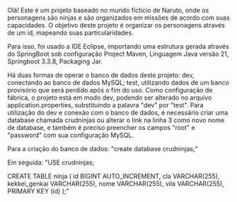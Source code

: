 Olá! Este é um projeto baseado no mundo fictício de Naruto, onde os personagens são ninjas e são organizados em missões de acordo com suas capacidades.
O objetivo deste projeto é organizar os personagens através de um id, mapeando suas particularidades.

Para isso, foi usado a IDE Eclipse, importando uma estrutura gerada através do SpringBoot sob configuração Project Maven, Linguagem Java versão 21, Springboot 3.3.8, Packaging Jar.

Há duas formas de operar o banco de dados deste projeto: dev, conectando ao banco de dados MySQL; test, utilizando dados de um banco provisório que será perdido após o fim do uso. Como configuração de fábrica, o projeto está em modo dev, podendo ser alterado no arquivo application.properties, substituindo a palavra "dev" por "test". Para utilização do dev e conexão com o banco de dados, é necessário criar uma database chamada crudninjas ou alterar o link na linha 3 como  novo nome de database, e também é preciso preencher os campos "root" e "password" com sua configuração MySQL.

Para a criação do banco de dados:
"create database crudninjas;"

Em seguida:
"USE crudninjas;

CREATE TABLE ninja (
    id BIGINT AUTO_INCREMENT,
    cla VARCHAR(255),
    kekkei_genkai VARCHAR(255),
    nome VARCHAR(255),
    vila VARCHAR(255),
    PRIMARY KEY (id)
);"
